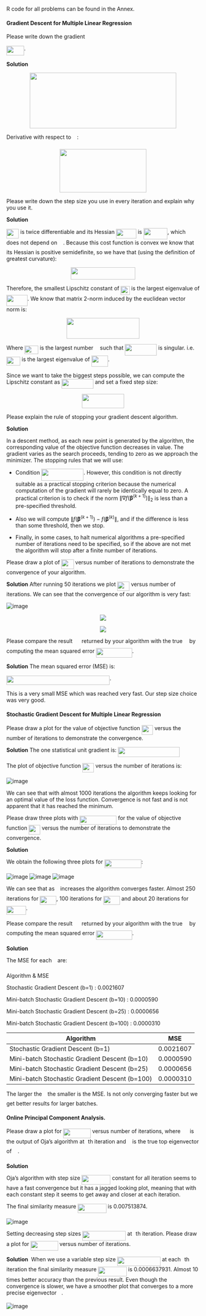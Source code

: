 R code for all problems can be found in the Annex.

#### Gradient Descent for Multiple Linear Regression

Please write down the gradient 

<img src="https://rawgithub.com/jrecasens/Georgia-Tech/master/folder/svgs/a092144e744b784c026531aeb02ebe05.svg?invert_in_darkmode" align=middle width=46.08219pt height=24.6576pt/>.

**Solution**
<p align="center"><img src="https://rawgithub.com/jrecasens/Georgia-Tech/master/folder/svgs/3b97788ea3acfd0a3b5f251be3ac14fb.svg?invert_in_darkmode" align=middle width=382.70925pt height=145.89366pt/></p>

            
Derivative with respect to <img src="https://rawgithub.com/jrecasens/Georgia-Tech/master/folder/svgs/b40aa6b23d5447452eba56d9bda8960d.svg?invert_in_darkmode" align=middle width=11.40414pt height=22.83105pt/>:

<p align="center"><img src="https://rawgithub.com/jrecasens/Georgia-Tech/master/folder/svgs/8695802e37e3bf39ca2f225bddaf221c.svg?invert_in_darkmode" align=middle width=226.3107pt height=112.89366pt/></p>

Please write down the step size you use in every iteration and explain
why you use it.

**Solution**

<img src="https://rawgithub.com/jrecasens/Georgia-Tech/master/folder/svgs/19f438a01644cc2d435fe2163d646892.svg?invert_in_darkmode" align=middle width=32.38356pt height=24.6576pt/> is twice differentiable and its Hessian
<img src="https://rawgithub.com/jrecasens/Georgia-Tech/master/folder/svgs/a679eb8d25635adc30688f9b6a952db6.svg?invert_in_darkmode" align=middle width=52.68219pt height=24.73119pt/> is
<img src="https://rawgithub.com/jrecasens/Georgia-Tech/master/folder/svgs/5044ebeabfb007e62eec3bb9713af741.svg?invert_in_darkmode" align=middle width=62.636145pt height=29.1819pt/>, which does not depend on
<img src="https://rawgithub.com/jrecasens/Georgia-Tech/master/folder/svgs/b40aa6b23d5447452eba56d9bda8960d.svg?invert_in_darkmode" align=middle width=11.40414pt height=22.83105pt/>. Because this cost function is convex we know that
its Hessian is positive semidefinite, so we have that (using the
definition of greatest curvature):

<p align="center"><img src="https://rawgithub.com/jrecasens/Georgia-Tech/master/folder/svgs/ea235affbbf932987d02785336e08946.svg?invert_in_darkmode" align=middle width=167.0724pt height=32.04366pt/></p>

Therefore, the smallest Lipschitz constant of <img src="https://rawgithub.com/jrecasens/Georgia-Tech/master/folder/svgs/5eb3506cf8721a78598195593be1aa9b.svg?invert_in_darkmode" align=middle width=23.51613pt height=22.83105pt/> is the largest
eigenvalue of <img src="https://rawgithub.com/jrecasens/Georgia-Tech/master/folder/svgs/9994b16b6628d5a6677ae72bf96200e8.svg?invert_in_darkmode" align=middle width=54.799305pt height=29.1819pt/>. We know that
matrix 2-norm induced by the euclidean vector norm is:

<p align="center"><img src="https://rawgithub.com/jrecasens/Georgia-Tech/master/folder/svgs/4d905543986a1be990461643f44ae310.svg?invert_in_darkmode" align=middle width=189.6411pt height=54.49752pt/></p>

Where <img src="https://rawgithub.com/jrecasens/Georgia-Tech/master/folder/svgs/6f6886e76c2b184507dd5c86bebd73c1.svg?invert_in_darkmode" align=middle width=35.838825pt height=22.83105pt/> is the largest number <img src="https://rawgithub.com/jrecasens/Georgia-Tech/master/folder/svgs/fd8be73b54f5436a5cd2e73ba9b6bfa9.svg?invert_in_darkmode" align=middle width=9.58914pt height=22.83105pt/> such that
<img src="https://rawgithub.com/jrecasens/Georgia-Tech/master/folder/svgs/ca224eff0cba2fb696aa48272ec899da.svg?invert_in_darkmode" align=middle width=83.20488pt height=29.1819pt/> is singular.
i.e. <img src="https://rawgithub.com/jrecasens/Georgia-Tech/master/folder/svgs/6f6886e76c2b184507dd5c86bebd73c1.svg?invert_in_darkmode" align=middle width=35.838825pt height=22.83105pt/> is the largest eigenvalue of
<img src="https://rawgithub.com/jrecasens/Georgia-Tech/master/folder/svgs/c985ff35ac11fb296bbfb45ad6a587d4.svg?invert_in_darkmode" align=middle width=43.249305pt height=29.1819pt/>.

Since we want to take the biggest steps possible, we can compute the
Lipschitz constant as <img src="https://rawgithub.com/jrecasens/Georgia-Tech/master/folder/svgs/2acc0b2282ce16ae0bdf055f8e1818d7.svg?invert_in_darkmode" align=middle width=83.263785pt height=24.73119pt/> and set a
fixed step size: 

<p align="center"><img src="https://rawgithub.com/jrecasens/Georgia-Tech/master/folder/svgs/11bf157475aa7824cccf265c28b857f9.svg?invert_in_darkmode" align=middle width=109.13298pt height=36.99366pt/></p>

Please explain the rule of stopping your gradient descent algorithm.

**Solution**

In a descent method, as each new point is generated by the algorithm,
the corresponding value of the objective function decreases in value.
The gradient varies as the search proceeds, tending to zero as we
approach the minimizer.
The stopping rules that we will use:

-   Condition <img src="https://rawgithub.com/jrecasens/Georgia-Tech/master/folder/svgs/2a1c77be09c69f643d4ec3c10c0fe6e8.svg?invert_in_darkmode" align=middle width=109.986855pt height=30.46032pt/>. However,
    this condition is not directly suitable as a practical stopping
    criterion because the numerical computation of the gradient will
    rarely be identically equal to zero. A practical criterion is to
    check if the norm $\|\nabla f(\boldsymbol{{\beta}}^{(k+1)})\|_2$ is
    less than a pre-specified threshold.

-   Also we will compute
    $\|f(\boldsymbol{{\beta}}^{(k+1)}) - f(\boldsymbol{{\beta}}^{(k)}\|$,
    and if the difference is less than some threshold, then we stop.

-   Finally, in some cases, to halt numerical algorithms a pre-specified
    number of iterations need to be specified, so if the above are not
    met the algorithm will stop after a finite number of iterations.

Please draw a plot of <img src="https://rawgithub.com/jrecasens/Georgia-Tech/master/folder/svgs/19f438a01644cc2d435fe2163d646892.svg?invert_in_darkmode" align=middle width=32.38356pt height=24.6576pt/> versus number of
iterations to demonstrate the convergence of your algorithm.

**Solution**
After running 50 iterations we plot <img src="https://rawgithub.com/jrecasens/Georgia-Tech/master/folder/svgs/ded7fd9e3caee9ddd7dfb775c93bbcf3.svg?invert_in_darkmode" align=middle width=31.781475pt height=24.6576pt/> versus number of
iterations. We can see that the convergence of our algorithm is very fast:

![image](../img/P1d_Plot.png)

<p align="center"><img src="https://rawgithub.com/jrecasens/Georgia-Tech/master/folder/img/P1d_Plot.png"></p>

<p align="center">
  <img src="https://rawgithub.com/jrecasens/Georgia-Tech/master/folder/img/P1d_Plot.png"/>
</p>

Please compare the result <img src="https://rawgithub.com/jrecasens/Georgia-Tech/master/folder/svgs/e387e855178ab0e675692dd4a9da5edc.svg?invert_in_darkmode" align=middle width=16.033215pt height=22.83105pt/> returned by your algorithm with the
true <img src="https://rawgithub.com/jrecasens/Georgia-Tech/master/folder/svgs/8217ed3c32a785f0b5aad4055f432ad8.svg?invert_in_darkmode" align=middle width=10.16565pt height=22.83105pt/> by computing the mean squared error
<img src="https://rawgithub.com/jrecasens/Georgia-Tech/master/folder/svgs/6cfccd7ca4e66b5ff16a69bf0a6a5263.svg?invert_in_darkmode" align=middle width=93.927405pt height=24.73119pt/>.

**Solution**
The mean squared error (MSE) is:

<img src="https://rawgithub.com/jrecasens/Georgia-Tech/master/folder/svgs/4b51749b05c0df7572fa497462af56c5.svg?invert_in_darkmode" align=middle width=269.137605pt height=24.73119pt/>.

This is a very small MSE which was reached very fast. Our step size
choice was very good.

#### Stochastic Gradient Descent for Multiple Linear Regression


Please draw a plot for the value of objective function <img src="https://rawgithub.com/jrecasens/Georgia-Tech/master/folder/svgs/a333cbd1b4d2f846776de883fae2f5f1.svg?invert_in_darkmode" align=middle width=29.92407pt height=24.6576pt/> versus
the number of iterations to demonstrate the convergence.

**Solution**
The one statistical unit gradient is:
<img src="https://rawgithub.com/jrecasens/Georgia-Tech/master/folder/svgs/d7bd8aa3647b4987baefdc9ca202acd1.svg?invert_in_darkmode" align=middle width=161.291955pt height=25.8819pt/>
 

The plot of objective function <img src="https://rawgithub.com/jrecasens/Georgia-Tech/master/folder/svgs/a333cbd1b4d2f846776de883fae2f5f1.svg?invert_in_darkmode" align=middle width=29.92407pt height=24.6576pt/> versus the number of
iterations is:

![image](../R/P2_Plot1)

We can see that with almost 1000 iterations the algorithm keeps looking
for an optimal value of the loss function. Convergence is not fast and
is not apparent that it has reached the minimum.

Please draw three plots with <img src="https://rawgithub.com/jrecasens/Georgia-Tech/master/folder/svgs/53d44ced554cb6b52a05021a96bb5d55.svg?invert_in_darkmode" align=middle width=96.40719pt height=22.83105pt/> for the value of objective
function <img src="https://rawgithub.com/jrecasens/Georgia-Tech/master/folder/svgs/a333cbd1b4d2f846776de883fae2f5f1.svg?invert_in_darkmode" align=middle width=29.92407pt height=24.6576pt/> versus the number of iterations to demonstrate the
convergence.

**Solution**

We obtain the following three plots for <img src="https://rawgithub.com/jrecasens/Georgia-Tech/master/folder/svgs/53d44ced554cb6b52a05021a96bb5d55.svg?invert_in_darkmode" align=middle width=96.40719pt height=22.83105pt/>:

![image](../P2_Plot10.png) 
![image](../P2_Plot25.png)
![image](../P2_Plot100.png)

We can see that as <img src="https://rawgithub.com/jrecasens/Georgia-Tech/master/folder/svgs/4bdc8d9bcfb35e1c9bfb51fc69687dfc.svg?invert_in_darkmode" align=middle width=7.0548555pt height=22.83105pt/> increases the algorithm converges faster. Almost
250 iterations for <img src="https://rawgithub.com/jrecasens/Georgia-Tech/master/folder/svgs/7db7f7e73e60c422dd021d31b5e5d673.svg?invert_in_darkmode" align=middle width=42.878715pt height=22.83105pt/>, 100 iterations for <img src="https://rawgithub.com/jrecasens/Georgia-Tech/master/folder/svgs/46e2ede37887084895560b57252748a3.svg?invert_in_darkmode" align=middle width=42.878715pt height=22.83105pt/> and about 20
iterations for <img src="https://rawgithub.com/jrecasens/Georgia-Tech/master/folder/svgs/01c68b782233f7c21f731ee734f7c74e.svg?invert_in_darkmode" align=middle width=51.09786pt height=22.83105pt/>.

Please compare the result <img src="https://rawgithub.com/jrecasens/Georgia-Tech/master/folder/svgs/e387e855178ab0e675692dd4a9da5edc.svg?invert_in_darkmode" align=middle width=16.033215pt height=22.83105pt/> returned by your algorithm with the
true <img src="https://rawgithub.com/jrecasens/Georgia-Tech/master/folder/svgs/8217ed3c32a785f0b5aad4055f432ad8.svg?invert_in_darkmode" align=middle width=10.16565pt height=22.83105pt/> by computing the mean squared error
<img src="https://rawgithub.com/jrecasens/Georgia-Tech/master/folder/svgs/6cfccd7ca4e66b5ff16a69bf0a6a5263.svg?invert_in_darkmode" align=middle width=93.927405pt height=24.73119pt/>.

**Solution**

The MSE for each <img src="https://rawgithub.com/jrecasens/Georgia-Tech/master/folder/svgs/4bdc8d9bcfb35e1c9bfb51fc69687dfc.svg?invert_in_darkmode" align=middle width=7.0548555pt height=22.83105pt/> are:

Algorithm & MSE

Stochastic Gradient Descent (b=1) : 0.0021607

Mini-batch Stochastic Gradient Descent (b=10) : 0.0000590

Mini-batch Stochastic Gradient Descent (b=25) : 0.0000656

Mini-batch Stochastic Gradient Descent (b=100) : 0.0000310

| Algorithm  |  MSE |
| ------------- | ------------- |
| Stochastic Gradient Descent (b=1)   | 0.0021607  |
| Mini-batch Stochastic Gradient Descent (b=10)   | 0.0000590  |
| Mini-batch Stochastic Gradient Descent (b=25)   | 0.0000656  |
| Mini-batch Stochastic Gradient Descent (b=100)   | 0.0000310  |


The larger the <img src="https://rawgithub.com/jrecasens/Georgia-Tech/master/folder/svgs/4bdc8d9bcfb35e1c9bfb51fc69687dfc.svg?invert_in_darkmode" align=middle width=7.0548555pt height=22.83105pt/> the smaller is the MSE. Is not only converging faster
but we get better results for larger batches.

#### Online Principal Component Analysis.


Please draw a plot for <img src="https://rawgithub.com/jrecasens/Georgia-Tech/master/folder/svgs/6bf4a9ee6dec96d14ae4a65878b73df8.svg?invert_in_darkmode" align=middle width=71.549115pt height=24.6576pt/> versus number of iterations, where
<img src="https://rawgithub.com/jrecasens/Georgia-Tech/master/folder/svgs/c2a29561d89e139b3c7bffe51570c3ce.svg?invert_in_darkmode" align=middle width=16.41948pt height=14.15535pt/> is the output of Oja’s algorithm at <img src="https://rawgithub.com/jrecasens/Georgia-Tech/master/folder/svgs/77a3b857d53fb44e33b53e4c8b68351a.svg?invert_in_darkmode" align=middle width=5.663295pt height=21.68298pt/>th iteration and <img src="https://rawgithub.com/jrecasens/Georgia-Tech/master/folder/svgs/6c4adbc36120d62b98deef2a20d5d303.svg?invert_in_darkmode" align=middle width=8.55789pt height=14.15535pt/> is the
true top eigenvector of <img src="https://rawgithub.com/jrecasens/Georgia-Tech/master/folder/svgs/813cd865c037c89fcdc609b25c465a05.svg?invert_in_darkmode" align=middle width=11.872245pt height=22.46574pt/>.

**Solution**

Oja’s algorithm with step size <img src="https://rawgithub.com/jrecasens/Georgia-Tech/master/folder/svgs/9589854bc602818abe7e675f2b4fe3af.svg?invert_in_darkmode" align=middle width=75.24363pt height=24.6576pt/> constant for all
iteration seems to have a fast convergence but it has a jagged looking
plot, meaning that with each constant step it seems to get away and
closer at each iteration.

The final similarity measure <img src="https://rawgithub.com/jrecasens/Georgia-Tech/master/folder/svgs/98a8470efd8ac57373ee8ba762c3dbac.svg?invert_in_darkmode" align=middle width=74.849115pt height=24.6576pt/> is 0.007513874.

![image](../R/P3_Plota)

Setting decreasing step sizes <img src="https://rawgithub.com/jrecasens/Georgia-Tech/master/folder/svgs/c0e8998d58453399064b8005c52bdbce.svg?invert_in_darkmode" align=middle width=113.0778pt height=24.6576pt/> at <img src="https://rawgithub.com/jrecasens/Georgia-Tech/master/folder/svgs/77a3b857d53fb44e33b53e4c8b68351a.svg?invert_in_darkmode" align=middle width=5.663295pt height=21.68298pt/>th iteration.
Please draw a plot for <img src="https://rawgithub.com/jrecasens/Georgia-Tech/master/folder/svgs/6bf4a9ee6dec96d14ae4a65878b73df8.svg?invert_in_darkmode" align=middle width=71.549115pt height=24.6576pt/> versus number of iterations.

**Solution** 
When we use a variable step size <img src="https://rawgithub.com/jrecasens/Georgia-Tech/master/folder/svgs/c0e8998d58453399064b8005c52bdbce.svg?invert_in_darkmode" align=middle width=113.0778pt height=24.6576pt/> at each <img src="https://rawgithub.com/jrecasens/Georgia-Tech/master/folder/svgs/77a3b857d53fb44e33b53e4c8b68351a.svg?invert_in_darkmode" align=middle width=5.663295pt height=21.68298pt/>th
iteration the final similarity measure <img src="https://rawgithub.com/jrecasens/Georgia-Tech/master/folder/svgs/98a8470efd8ac57373ee8ba762c3dbac.svg?invert_in_darkmode" align=middle width=74.849115pt height=24.6576pt/> is 0.0006637931.
Almost 10 times better accuracy than the previous result. Even though
the convergence is slower, we have a smoother plot that converges to a
more precise eigenvector <img src="https://rawgithub.com/jrecasens/Georgia-Tech/master/folder/svgs/6c4adbc36120d62b98deef2a20d5d303.svg?invert_in_darkmode" align=middle width=8.55789pt height=14.15535pt/>.

![image](../R/P3_Plotb)
